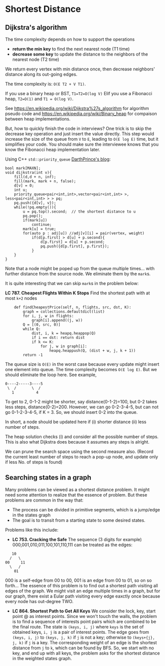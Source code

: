 # Shortest Distance

## Dijkstra's algorithm

The time complexity depends on how to support the operations
* **return the min key** to find the next nearest node (T1 time)
* **decrease some key** to update the distance to the neighbors of the nearest node (T2 time)

We return every vertex with min distance once, then decrease neighbors' distance along its out-going edges.

The time complexity is: `O(E T2 + V T1)`.

If you use a binary heap or BST, `T1=T2=O(log V)`
Elif you use a Fibonacci heap, `T2=O(1)` and `T1 = O(log V)`.


See <https://en.wikipedia.org/wiki/Dijkstra%27s_algorithm> for algorithm pseudo code 
and <https://en.wikipedia.org/wiki/Binary_heap> for compaison between heap implementations.

But, how to quickly finish the code in interviews? One trick is to skip the decrease key operation and just insert the value directly.
This step would increase the size of the queue from `V` to `E`, leading to `O(E log E)` time, but it simplifies your code. You should make sure the interviewee knows that you know the Fibonacci heap implementation later.

Using C++ `std::priority_queue` [DarthPrince's blog](https://codeforces.com/blog/entry/16221):
```
bool mark[MAXN];
void dijkstra(int v){
	fill(d,d + n, inf);
	fill(mark, mark + n, false);
	d[v] = 0;
	int u;
	priority_queue<pair<int,int>,vector<pair<int,int> >, less<pair<int,int> > > pq;
	pq.push({d[v], v});
	while(!pq.empty()){
		u = pq.top().second;  // the shortest distance to u
		pq.pop();
		if(mark[u])
			continue;
		mark[u] = true;
		for(auto p : adj[u]) //adj[v][i] = pair(vertex, weight)
			if(d[p.first] > d[u] + p.second){
				d[p.first] = d[u] + p.second;
				pq.push({d[p.first], p.first});
			}
	}
}
```

Note that a node might be poped up from the queue multiple times... with further distance from the source node. We eliminate them by the `mark`s.

It is quite interesting that we can skip `mark`s in the problem below:

**LC 787. Cheapest Flights Within K Stops**  Find the shortest path with at most `k+2` nodes

```
    def findCheapestPrice(self, n, flights, src, dst, K):
        graph = collections.defaultdict(list)
        for i, j, w in flights:
            graph[i].append((j, w))
        Q = [(0, src, 0)]
        while Q:
            dist, i, k = heapq.heappop(Q)
            if i == dst: return dist
            if k <= K:
                for j, w in graph[i]:
                    heapq.heappush(Q, (dist + w, j, k + 1))
        return -1
```

The queue size is `O(E)` in the worst case because every update might insert one element into queue. The time complexity becomes `O(E log E)`. But we should eliminate the loop here. See example,

```
0----2-----3----5
 \  /       \  / 
   1          4
```
To get to 2, 0-1-2 might be shorter, say distance(0-1-2)=100, but 0-2 takes less steps, distance(0-2)=200.
However, we can go 0-2-3-4-5, but can not go 0-1-2-3-4-5, if K = 3. 
So, we should insert 0-2 into the queue.

In short, a node should be updated here if (i) shorter distance (ii) less number of steps.

The heap solution checks (i) and consider all the possible number of steps. This is also what Dijkstra does because it assumes any steps is alright. 

We can prune the search space using the second measure also. (Record the current least number of steps to reach a pop-up node, and update only if less No. of steps is found)

## Searching states in a graph

Many problems can be viewed as a shortest distance problem. It might need some attention to realize that the essence of problem. But these problems are common in the way that:
* The process can be divided in primitive segments, which is a jump/edge in the states graph
* The goal is to transit from a starting state to some desired states.

Problems like this include:

* **LC 753. Cracking the Safe** The sequence (3 digits for example) 000,001,010,011,100,101,110,111
can be treated as the edges:
```
   10
  /   \
00     11
  \   /
    01
```
000 is a self-edge from 00 to 00, 001 is an edge from 00 to 01, so on so forth...
The essence of this problem is to find out a shortest path visiting all edges of the graph. We might visit an edge multiple times in a graph, but for our graph, there exist a Eular path visiting every edge eaxctly once because every node has out-degree TWO.

* **LC 864. Shortest Path to Get All Keys**
We consider the lock, key, start point @ as interest points. Since we won't touch the walls, the problem is to find a sequence of interests point pairs which are combined to be the final route. The state is `(keys, i, j)` where `keys` is the set of obtained keys, `i, j` is a pair of interest points. The edge goes from `(keys, i, j)` to `(keys, j, k)` if `j` is not a key; otherwise to `(keys+{j}, j, k)` if `j` is a key. The corresponding weight of an edge is the shortest distance from `j` to `k`, which can be found by BFS. So, we start with no key, and end up with all keys, the problem asks for the shortest distance in the weighted states graph.





